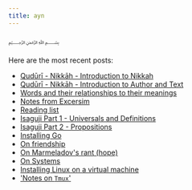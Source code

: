 ```yaml
---
title: ayn
---
```

﷽

Here are the most recent posts:

- [ Qudūrī - Nikkāh - Introduction to Nikkah](./studies.fiqh.quduri.conduct.nikkah.introduction-to-nikkah.html)
- [ Qudūrī - Nikkāh - Introduction to Author and Text](./studies.fiqh.quduri.conduct.nikkah.introduction-to-author-and-text.html)
- [ Words and their relationships to their meanings](./studies.logic.sullam.words-and-their-relations-to-meanings.html)
- [ Notes from Excersim](./languages.go.notes-from-exercism-exercises.html)
- [ Reading list](./readinglist.html)
- [ Isaguji Part 1 - Universals and Definitions](./studies.logic.isaguji.universals-and-definitions.html)
- [ Isaguji Part 2 - Propositions](./studies.logic.isaguji.propositions.html)
- [ Installing Go](./languages.go.installation.html)
- [ On friendship](./thoughts.on-friendship.html)
- [ On Marmeladov's rant (hope)](./thoughts.on-hope.html)
- [ On Systems](./thoughts.on-systems.html)
- [ Installing Linux on a virtual machine](./tools.linux.virtual-machine-installation.html)
- [ 'Notes on `Tmux`'](./tools.tmux.notes.html)
